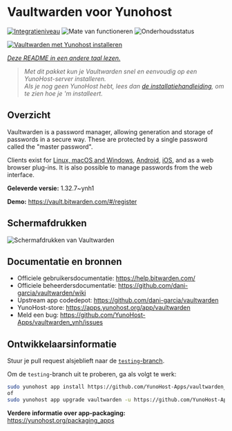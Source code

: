<!--
NB: Deze README is automatisch gegenereerd door <https://github.com/YunoHost/apps/tree/master/tools/readme_generator>
Hij mag NIET handmatig aangepast worden.
-->

# Vaultwarden voor Yunohost

[![Integratieniveau](https://apps.yunohost.org/badge/integration/vaultwarden)](https://ci-apps.yunohost.org/ci/apps/vaultwarden/)
![Mate van functioneren](https://apps.yunohost.org/badge/state/vaultwarden)
![Onderhoudsstatus](https://apps.yunohost.org/badge/maintained/vaultwarden)

[![Vaultwarden met Yunohost installeren](https://install-app.yunohost.org/install-with-yunohost.svg)](https://install-app.yunohost.org/?app=vaultwarden)

*[Deze README in een andere taal lezen.](./ALL_README.md)*

> *Met dit pakket kun je Vaultwarden snel en eenvoudig op een YunoHost-server installeren.*  
> *Als je nog geen YunoHost hebt, lees dan [de installatiehandleiding](https://yunohost.org/install), om te zien hoe je 'm installeert.*

## Overzicht

Vaultwarden is a password manager, allowing generation and storage of passwords in a secure way. These are protected by a single password called the "master password".

Clients exist for [Linux, macOS and Windows](https://bitwarden.com/#download), [Android](https://play.google.com/store/apps/details?id=com.x8bit.bitwarden), [iOS](https://itunes.apple.com/app/bitwarden-free-password-manager/id1137397744?mt=8), and as a web browser plug-ins. It is also possible to manage passwords from the web interface.


**Geleverde versie:** 1.32.7~ynh1

**Demo:** <https://vault.bitwarden.com/#/register>

## Schermafdrukken

![Schermafdrukken van Vaultwarden](./doc/screenshots/screenshot1.png)

## Documentatie en bronnen

- Officiele gebruikersdocumentatie: <https://help.bitwarden.com/>
- Officiele beheerdersdocumentatie: <https://github.com/dani-garcia/vaultwarden/wiki>
- Upstream app codedepot: <https://github.com/dani-garcia/vaultwarden>
- YunoHost-store: <https://apps.yunohost.org/app/vaultwarden>
- Meld een bug: <https://github.com/YunoHost-Apps/vaultwarden_ynh/issues>

## Ontwikkelaarsinformatie

Stuur je pull request alsjeblieft naar de [`testing`-branch](https://github.com/YunoHost-Apps/vaultwarden_ynh/tree/testing).

Om de `testing`-branch uit te proberen, ga als volgt te werk:

```bash
sudo yunohost app install https://github.com/YunoHost-Apps/vaultwarden_ynh/tree/testing --debug
of
sudo yunohost app upgrade vaultwarden -u https://github.com/YunoHost-Apps/vaultwarden_ynh/tree/testing --debug
```

**Verdere informatie over app-packaging:** <https://yunohost.org/packaging_apps>

